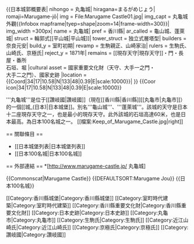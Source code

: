 {{日本城郭概要表|
nihongo = 丸亀城|
hiragana=まるがめじょう|
romaji=Marugame-jō|
img = File:Marugame Castle01.jpg|
img_capt = 丸龜城外觀{{Infobox mapframe|tyep=shape|zoom=14|frame-width=300}}|
img_width =300px|
name = 丸龜城|
pref = 香川縣|
ar_called = 龜山城、蓬萊城|
struct = 輪郭式[[平山城|平山城]]|
tower_struct = 独立式層塔型|
builders = 奈良元安|
build_y = 室町初期|
revamp = 生駒親正、山崎家治|
rulers = 生駒氏、山崎氏、京極氏|
reject_y = 1871年|
remains = [[現存天守|現存天守]]・門・長屋・番所<br />石垣、堀
|cultural asset = 國家重要文化財（天守、大手一之門・<br />大手二之門）、國家史跡
|location = {{Coord|34|17|10.58|N|133|48|0.39|E|scale:10000}}|
}}
{{Coor icon|34|17|10.58|N|133|48|0.39|E|scale:10000}}

'''丸龜城'''是位于[[讚岐國|讚岐國]]（現在[[香川縣|香川縣]][[丸龜市|丸龜市]]）的一個[[城_(日本)|日本城堡]]。別名'''龜山城'''、'''蓬萊城'''。該城的天守是日本十二座現存天守之一，也是最小的現存天守。此外該城的石垣高達60米，也是日本最高。為日本100名城之一。
[[檔案:Keep_of_Marugame_Castle.jpg|right]]

== 關聯條目 ==
* [[日本城堡列表|日本城堡列表]]
* [[日本100名城|日本100名城]]

== 外部連結 ==
*[http://www.marugame-castle.jp/ 丸龜城]

{{Commonscat|Marugame Castle}}
{{DEFAULTSORT:Marugame Jou}}
{{日本100名城}}

[[Category:香川縣城堡|Category:香川縣城堡]]
[[Category:室町時代建築|Category:室町時代建築]]
[[Category:香川縣重要文化財|Category:香川縣重要文化財]]
[[Category:日本史跡|Category:日本史跡]]
[[Category:丸龜市|Category:丸龜市]]
[[Category:生駒氏|Category:生駒氏]]
[[Category:近江山崎氏|Category:近江山崎氏]]
[[Category:京極氏|Category:京極氏]]
[[Category:讚岐國|Category:讚岐國]]